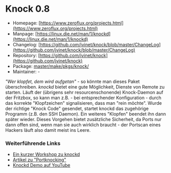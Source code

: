 # Knock 0.8
 - Homepage: [https://www.zeroflux.org/projects.html](https://www.zeroflux.org/projects.html)
 - Manpage: [https://linux.die.net/man/1/knockd](https://linux.die.net/man/1/knockd)
 - Changelog: [https://github.com/jvinet/knock/blob/master/ChangeLog](https://github.com/jvinet/knock/blob/master/ChangeLog)
 - Repository: [https://github.com/jvinet/knock](https://github.com/jvinet/knock)
 - Package: [master/make/pkgs/knock/](https://github.com/Freetz-NG/freetz-ng/tree/master/make/pkgs/knock/)
 - Maintainer: -

*"Wer klopfet, dem wird aufgetan"* - so könnte man dieses Paket
überschreiben. *knockd* bietet eine gute Möglichkeit, Dienste von Remote
zu starten. Läuft der (übrigens sehr resourcenschonende) Knock-Daemon
auf der Fritzbox, so kann man z.B. - bei entsprechender Konfiguration -
durch das korrekte "Klopfzeichen" signalisieren, dass man "rein
möchte". Wurde der richtige "Knock Code" gesendet, startet knockd das
zugehörige Programm (z.B. den SSH Daemon). Ein weiteres "Klopfen"
beendet ihn dann später wieder. Dieses Vorgehen bietet zusätzliche
Sicherheit, da Ports nur dann offen sind, wenn man sie auch wirklich
braucht - der Portscan eines Hackers läuft also damit meist ins Leere.

### Weiterführende Links

-   [Ein kurzer Workshop zu
    knockd](http://wiki.hetzner.de/index.php/Knockd)
-   [Artikel zu
    "Portknocking"](http://blog.roothell.org/archives/146-Portknocking-Tools-Teil-1-knockd.html)
-   [Knockd Demo auf
    YouTube](http://www.youtube.com/watch?v=EbzrLPf6D7Y)

